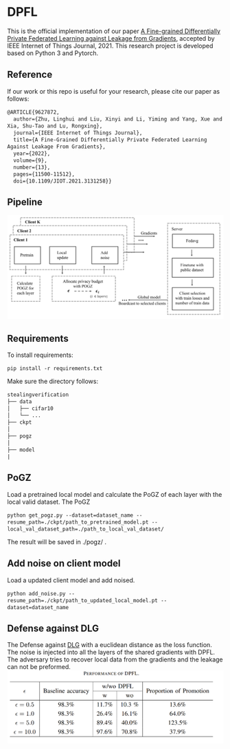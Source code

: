 # DPFL
This is the official implementation of our paper [A Fine-grained Differentially Private Federated Learning against Leakage from Gradients](https://ieeexplore.ieee.org/abstract/document/9627872), accepted by IEEE Internet of Things Journal, 2021. This research project is developed based on Python 3 and Pytorch.


## Reference
If our work or this repo is useful for your research, please cite our paper as follows:
```
@ARTICLE{9627872,
  author={Zhu, Linghui and Liu, Xinyi and Li, Yiming and Yang, Xue and Xia, Shu-Tao and Lu, Rongxing},
  journal={IEEE Internet of Things Journal}, 
  title={A Fine-Grained Differentially Private Federated Learning Against Leakage From Gradients}, 
  year={2022},
  volume={9},
  number={13},
  pages={11500-11512},
  doi={10.1109/JIOT.2021.3131258}}

```

## Pipeline
![Pipeline](https://github.com/zlh-thu/DPFL/blob/main/img/pipeline.png)


## Requirements

To install requirements:

```setup
pip install -r requirements.txt
```
Make sure the directory follows:
```File Tree
stealingverification
├── data
│   ├── cifar10
│   └── ...
├── ckpt 
│   
├── pogz
│   
├── model
|
```


## PoGZ
Load a pretrained local model and calculate the PoGZ of each layer with the local valid dataset.
The PoGZ
```
python get_pogz.py --dataset=dataset_name --resume_path=./ckpt/path_to_pretrained_model.pt --local_val_dataset_path=./path_to_local_val_dataset/
```
The result will be saved in ./pogz/ .

## Add noise on client model
Load a updated client model and add noised.
```
python add_noise.py --resume_path=./ckpt/path_to_updated_local_model.pt --dataset=dataset_name 
```

## Defense against DLG
The Defense against [DLG](https://github.com/mit-han-lab/dlg) with a euclidean distance as the loss function. The noise is injected into all the layers of the shared gradients with DPFL. The adversary tries to recover local data from the gradients and the leakage can not be preformed.
![Result](https://github.com/zlh-thu/DPFL/blob/main/img/result.png)

